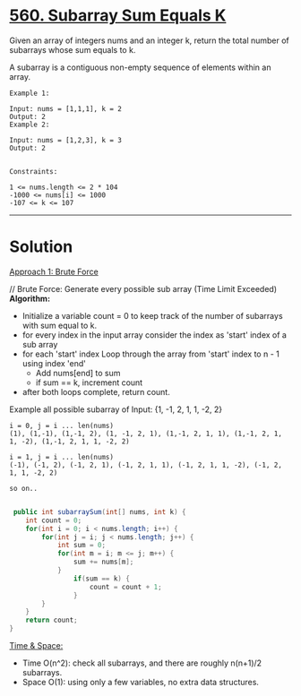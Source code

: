 # [560. Subarray Sum Equals K](https://leetcode.com/problems/subarray-sum-equals-k/description/)

Given an array of integers nums and an integer k, return the total number of subarrays whose sum equals to k.

A subarray is a contiguous non-empty sequence of elements within an array.

    Example 1:
    
    Input: nums = [1,1,1], k = 2
    Output: 2
    Example 2:
    
    Input: nums = [1,2,3], k = 3
    Output: 2
     
    
    Constraints:
    
    1 <= nums.length <= 2 * 104
    -1000 <= nums[i] <= 1000
    -107 <= k <= 107
----

# Solution

<ins>Approach 1: Brute Force</ins>

// Brute Force: Generate every possible sub array (Time Limit Exceeded)
__Algorithm:__
* Initialize a variable count = 0 to keep track of the number of subarrays with sum equal to k.
* for every index in the input array consider the index as 'start' index of a sub array
* for each 'start' index Loop through the array from 'start' index to n - 1 using index 'end'
  * Add nums[end] to sum
  * if sum == k, increment count
* after both loops complete, return count.

Example all possible subarray of Input: {1, -1, 2, 1, 1, -2, 2}

	i = 0, j = i ... len(nums)
	(1), (1,-1), (1,-1, 2), (1, -1, 2, 1), (1,-1, 2, 1, 1), (1,-1, 2, 1, 1, -2), (1,-1, 2, 1, 1, -2, 2)
	
	i = 1, j = i ... len(nums)
	(-1), (-1, 2), (-1, 2, 1), (-1, 2, 1, 1), (-1, 2, 1, 1, -2), (-1, 2, 1, 1, -2, 2)

	so on..
     
```java

 public int subarraySum(int[] nums, int k) {
	int count = 0;
	for(int i = 0; i < nums.length; i++) {
		for(int j = i; j < nums.length; j++) {
			int sum = 0;
			for(int m = i; m <= j; m++) {
				sum += nums[m];
			}
				if(sum == k) {
					count = count + 1;
				}
		}
	} 
	return count;
}

```

<ins>Time & Space:</ins>

* Time O(n^2): check all subarrays, and there are roughly n(n+1)/2 subarrays.
* Space O(1): using only a few variables, no extra data structures.


